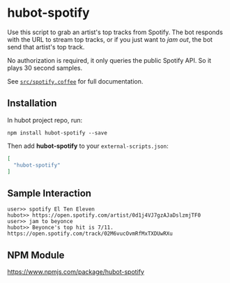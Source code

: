 # hubot-spotify

Use this script to grab an artist's top tracks from Spotify. The bot responds with the URL to stream top tracks, or if you just want to *jam out*, the bot send that artist's top track. 

No authorization is required, it only queries the public Spotify API. So it plays 30 second samples.

See [`src/spotify.coffee`](src/spotify.coffee) for full documentation.

## Installation

In hubot project repo, run:

`npm install hubot-spotify --save`

Then add **hubot-spotify** to your `external-scripts.json`:

```json
[
  "hubot-spotify"
]
```

## Sample Interaction

```
user>> spotify El Ten Eleven
hubot>> https://open.spotify.com/artist/0d1j4VJ7gzAJaDslzmjTF0
user>> jam to beyonce
hubot>> Beyonce's top hit is 7/11.
https://open.spotify.com/track/02M6vucOvmRfMxTXDUwRXu

```

## NPM Module

https://www.npmjs.com/package/hubot-spotify
